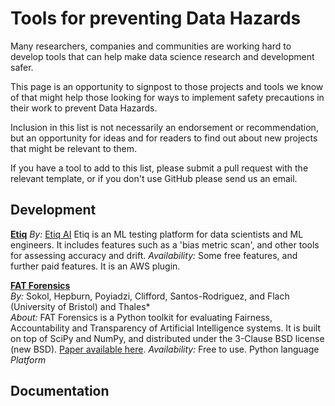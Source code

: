 # Tools for preventing Data Hazards


Many researchers, companies and communities are working hard to develop tools 
that can help make data science research and development safer. 

This page is an opportunity to signpost to those projects and tools we know of that 
might help those looking for ways to implement safety precautions in their work
to prevent Data Hazards. 

Inclusion in this list is not necessarily an endorsement or recommendation, 
but an opportunity for ideas and for readers to find out about new projects 
that might be relevant to them. 

If you have a tool to add to this list, please submit a pull request with the
relevant template, or if you don't use GitHub please send us an email. 


## Development 

**[Etiq](https://docs.etiq.ai/)**
*By:* [Etiq AI](https://etiq.ai/about-us) 
Etiq is an ML testing platform for data scientists and ML engineers. 
It includes features such as a 'bias metric scan', and other tools for 
assessing accuracy and drift. 
*Availability:* Some free features, and further paid features. It is an AWS plugin.

**[FAT Forensics](https://fat-forensics.org/index.html)**   
*By:* Sokol, Hepburn, Poyiadzi, Clifford, Santos-Rodriguez, and Flach (University of Bristol) and Thales*  
*About:* FAT Forensics is a Python toolkit for evaluating Fairness, Accountability and Transparency of Artificial Intelligence systems. It is built on top of SciPy and NumPy, and distributed under the 3-Clause BSD license (new BSD). [Paper available here](https://joss.theoj.org/papers/10.21105/joss.01904).
*Availability:* Free to use. Python language
*Platform*

## Documentation





<!---

Please use this format for new projects:

**[Title of the Project](link to project)**  
*By*: Authors or copyright holder*  
*About:* Short description of the tool  
*Availability:* Is it free, open source, paid? 

Note double spacing after heading lines to ensure new lines. 

--->